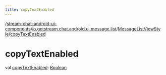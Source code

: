 ```yaml
---
title: copyTextEnabled
---
```

/[stream-chat-android-ui-components](../../index.md)/[io.getstream.chat.android.ui.message.list](../index.md)/[MessageListViewStyle](index.md)/[copyTextEnabled](copyTextEnabled.md)  
  
  
  
# copyTextEnabled  
val [copyTextEnabled](copyTextEnabled.md): [Boolean](https://kotlinlang.org/api/latest/jvm/stdlib/kotlin/-boolean/index.html)
